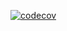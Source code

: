 [![codecov](https://codecov.io/github/tterwq/terleeva_ratnichenko/branch/repeatableCommand/graph/badge.svg?token=JFYT5BV3W6)](https://codecov.io/github/tterwq/terleeva_ratnichenko)
